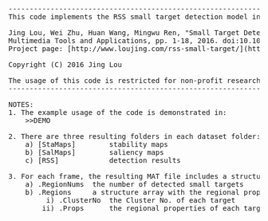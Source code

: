<pre>
------------------------------------------------------------------------------------------------------
This code implements the RSS small target detection model in the following paper:

Jing Lou, Wei Zhu, Huan Wang, Mingwu Ren, "Small Target Detection Combining Regional Stability and Saliency in a Color Image," 
Multimedia Tools and Applications, pp. 1-18, 2016. doi:10.1007/s11042-016-4025-7
Project page: [http://www.loujing.com/rss-small-target/](http://www.loujing.com/rss-small-target/ "http://www.loujing.com/rss-small-target/")

Copyright (C) 2016 Jing Lou

The usage of this code is restricted for non-profit research usage only and using of the code is at the user's risk.
------------------------------------------------------------------------------------------------------

NOTES:
1. The example usage of the code is demonstrated in:
	>>DEMO

2. There are three resulting folders in each dataset folder:
	a) [StaMaps]		stability maps
	b) [SalMaps]		saliency maps
	c) [RSS]			detection results

3. For each frame, the resulting MAT file includes a structure array "Targets" with the following fields:
	a) .RegionNums	the number of detected small targets
	b) .Regions		a structure array with the regional properties of all detected small targets
		 i) .ClusterNo	the Cluster No. of each target
		ii) .Props		the regional properties of each target, including Boundary, Pixel List, and Bounding Box
</pre>